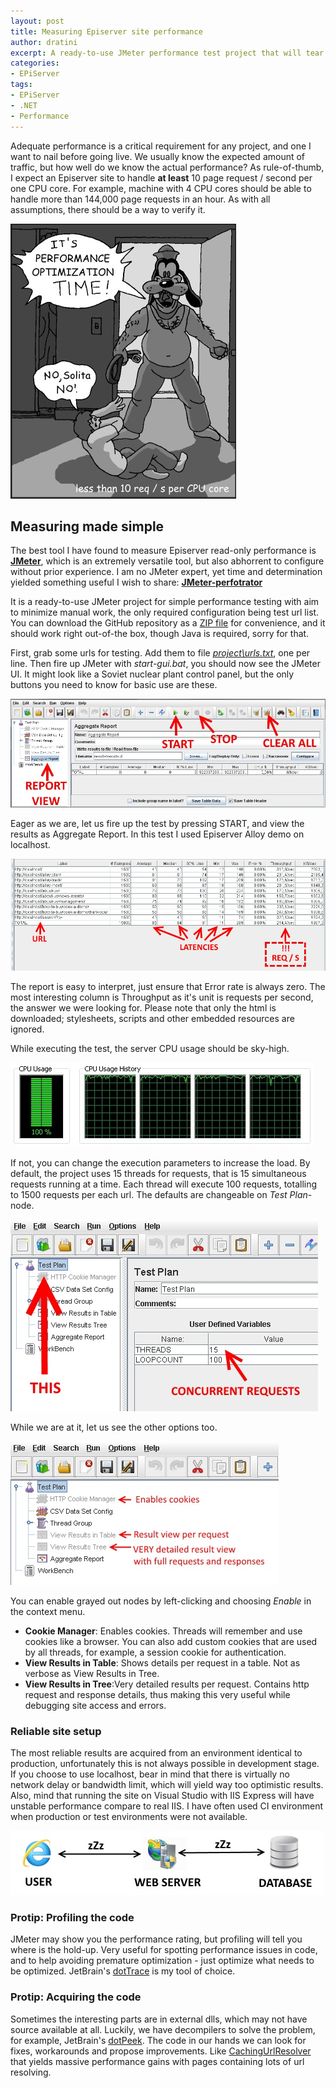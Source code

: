 ```yaml
---
layout: post
title: Measuring Episerver site performance
author: dratini
excerpt: A ready-to-use JMeter performance test project that will tear your site to pieces, or not. Just add urls!
categories: 
- EPiServer
tags: 
- EPiServer 
- .NET 
- Performance
---
```

Adequate performance is a critical requirement for any project, and one I want to nail before going live.
We usually know the expected amount of traffic, but how well do we know the actual performance? 
As rule-of-thumb, I expect an Episerver site to handle **at least** 10 page request / second per one CPU core. 
For example, machine with 4 CPU cores should be able to handle more than 144,000 page requests in an hour.
As with all assumptions, there should be a way to verify it.

![Time to optimize](/img/measuring-episerver-site-performance/gooby-optimize.jpg)

## Measuring made simple 
The best tool I have found to measure Episerver read-only performance is [**JMeter**](http://jmeter.apache.org/), which is an extremely versatile tool, 
but also abhorrent to configure without prior experience. 
I am no JMeter expert, yet time and determination yielded something useful I wish to share: [**JMeter-perfotrator**](https://github.com/dratini/jmeter-perfotrator)

It is a ready-to-use JMeter project for simple performance testing with aim to minimize manual work, the only required configuration being test url list. 
You can download the GitHub repository as a [ZIP file](https://github.com/dratini/jmeter-perfotrator/archive/master.zip) for convenience, and it should work right out-of-the box, though Java is required, sorry for that.

First, grab some urls for testing. Add them to file [_project\urls.txt_](https://github.com/dratini/jmeter-perfotrator/blob/master/project/urls.txt), one per line. 
Then fire up JMeter with _start-gui.bat_, you should now see the JMeter UI.
It might look like a Soviet nuclear plant control panel, but the only buttons you need to know for basic use are these.

[![JMeter basic controls](/img/measuring-episerver-site-performance/jmeter-basic-controls.jpg)](/img/measuring-episerver-site-performance/jmeter-basic-controls.jpg)

Eager as we are, let us fire up the test by pressing START, and view the results as Aggregate Report. In this test I used Episerver Alloy demo on localhost.

[![JMeter report view](/img/measuring-episerver-site-performance/jmeter-report-view.jpg)](/img/measuring-episerver-site-performance/jmeter-report-view.jpg)

The report is easy to interpret, just ensure that Error rate is always zero. 
The most interesting column is Throughput as it's unit is requests per second, the answer we were looking for.
Please note that only the html is downloaded; stylesheets, scripts and other embedded resources are ignored.

While executing the test, the server CPU usage should be sky-high.

![Maximize CPU usage](/img/measuring-episerver-site-performance/metalcrusher.jpg)

If not, you can change the execution parameters to increase the load.
By default, the project uses 15 threads for requests, that is 15 simultaneous requests running at a time. 
Each thread will execute 100 requests, totalling to 1500 requests per each url.
The defaults are changeable on _Test Plan_-node.

![Change execution parameters](/img/measuring-episerver-site-performance/jmeter-your-best-nightmare.jpg)

While we are at it, let us see the other options too.

![Change execution parameters](/img/measuring-episerver-site-performance/jmeter-other-confs.jpg)

You can enable grayed out nodes by left-clicking and choosing _Enable_ in the context menu.

* **Cookie Manager**: Enables cookies. Threads will remember and use cookies like a browser. You can also add custom cookies that are used by all threads, for example, a session cookie for authentication.
* **View Results in Table**: Shows details per request in a table. Not as verbose as View Results in Tree. 
* **View Results in Tree**:Very detailed results per request. Contains http request and response details, thus making this very useful while debugging site access and errors.

### Reliable site setup
The most reliable results are acquired from an environment identical to production, unfortunately this is not always possible in development stage. 
If you choose to use localhost, bear in mind that there is virtually no network delay or bandwidth limit, which will yield way too optimistic results. 
Also, mind that running the site on Visual Studio with IIS Express will have unstable performance compare to real IIS. 
I have often used CI environment when production or test environments were not available.

![Real-life internet](/img/measuring-episerver-site-performance/real-life-internet.jpg)


### Protip: Profiling the code
JMeter may show you the performance rating, but profiling will tell you where is the hold-up. 
Very useful for spotting performance issues in code, and to help avoiding premature optimization - just optimize what needs to be optimized. 
JetBrain's [dotTrace](https://www.jetbrains.com/profiler/) is my tool of choice.

### Protip: Acquiring the code
Sometimes the interesting parts are in external dlls, which may not have source available at all. 
Luckily, we have decompilers to solve the problem, for example, JetBrain's [dotPeek](https://www.jetbrains.com/decompiler/). 
The code in our hands we can look for fixes, workarounds and propose improvements. 
Like [CachingUrlResolver](https://github.com/solita/episerver-performance/blob/master/Solita.Episerver.Performance/Routing/CachingUrlResolver.cs) 
that yields massive performance gains with pages containing lots of url resolving.